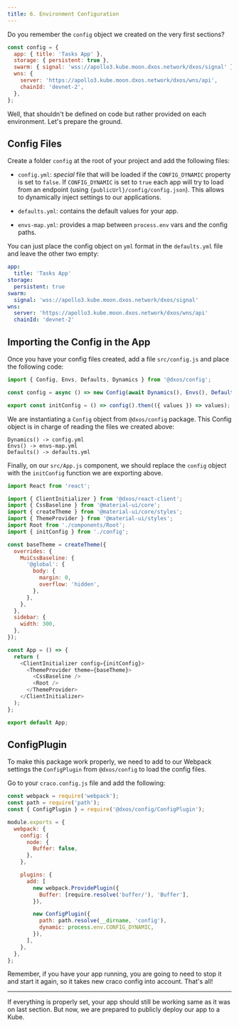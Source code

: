 ```yaml
---
title: 6. Environment Configuration
---
```


Do you remember the `config` object we created on the very first sections?

```jsx:title=src/App.js
const config = {
  app: { title: 'Tasks App' },
  storage: { persistent: true },
  swarm: { signal: 'wss://apollo3.kube.moon.dxos.network/dxos/signal' },
  wns: {
    server: 'https://apollo3.kube.moon.dxos.network/dxos/wns/api',
    chainId: 'devnet-2',
  },
};
```

Well, that shouldn't be defined on code but rather provided on each environment. Let's prepare the ground.

## Config Files

Create a folder `config` at the root of your project and add the following files:

- `config.yml`: _special_ file that will be loaded if the `CONFIG_DYNAMIC` property is set to `false`.
  If `CONFIG_DYNAMIC` is set to `true` each app will try to load from an endpoint (using `{publicUrl}/config/config.json`).
  This allows to dynamically inject settings to our applications.

- `defaults.yml`: contains the default values for your app.

- `envs-map.yml`: provides a map between `process.env` vars and the config paths.

You can just place the config object on `yml` format in the `defaults.yml` file and leave the other two empty:

```yml:title=defaults.yml
app:
  title: 'Tasks App'
storage:
  persistent: true
swarm:
  signal: 'wss://apollo3.kube.moon.dxos.network/dxos/signal'
wns:
  server: 'https://apollo3.kube.moon.dxos.network/dxos/wns/api'
  chainId: 'devnet-2'
```

## Importing the Config in the App

Once you have your config files created, add a file `src/config.js` and place the following code:

```js:title=src/config.js
import { Config, Envs, Defaults, Dynamics } from '@dxos/config';

const config = async () => new Config(await Dynamics(), Envs(), Defaults());

export const initConfig = () => config().then(({ values }) => values);
```

We are instantiating a `Config` object from `@dxos/config` package. This Config object is in charge of reading the files we created above:

```
Dynamics() -> config.yml
Envs() -> envs-map.yml
Defaults() -> defaults.yml
```

Finally, on our `src/App.js` component, we should replace the `config` object with the `initConfig` function we are exporting above.

```jsx:title=src/App.js
import React from 'react';

import { ClientInitializer } from '@dxos/react-client';
import { CssBaseline } from '@material-ui/core';
import { createTheme } from '@material-ui/core/styles';
import { ThemeProvider } from '@material-ui/styles';
import Root from './components/Root';
import { initConfig } from './config';

const baseTheme = createTheme({
  overrides: {
    MuiCssBaseline: {
      '@global': {
        body: {
          margin: 0,
          overflow: 'hidden',
        },
      },
    },
  },
  sidebar: {
    width: 300,
  },
});

const App = () => {
  return (
    <ClientInitializer config={initConfig}>
      <ThemeProvider theme={baseTheme}>
        <CssBaseline />
        <Root />
      </ThemeProvider>
    </ClientInitializer>
  );
};

export default App;
```

## ConfigPlugin

To make this package work properly, we need to add to our Webpack settings the `ConfigPlugin` from `@dxos/config` to load the config files.

Go to your `craco.config.js` file and add the following:

```jsx:title=<root>/craco.config.js
const webpack = require('webpack');
const path = require('path');
const { ConfigPlugin } = require('@dxos/config/ConfigPlugin');

module.exports = {
  webpack: {
    config: {
      node: {
        Buffer: false,
      },
    },

    plugins: {
      add: [
        new webpack.ProvidePlugin({
          Buffer: [require.resolve('buffer/'), 'Buffer'],
        }),

        new ConfigPlugin({
          path: path.resolve(__dirname, 'config'),
          dynamic: process.env.CONFIG_DYNAMIC,
        }),
      ],
    },
  },
};
```

Remember, if you have your app running, you are going to need to stop it and start it again, so it takes new craco config into account. That's all!

---

If everything is properly set, your app should still be working same as it was on last section. But now, we are prepared to publicly deploy our app to a Kube.
